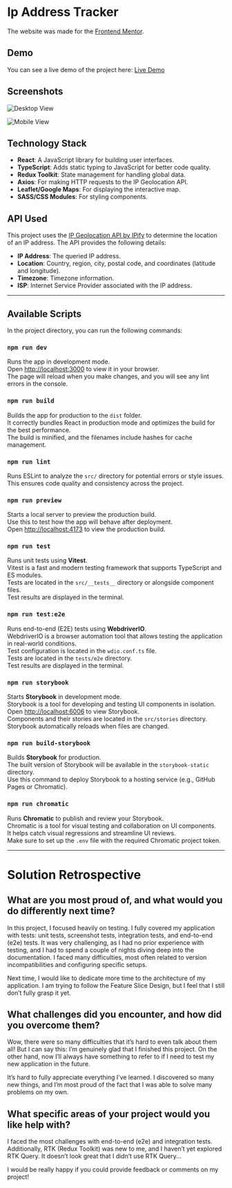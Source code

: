 # Ip Address Tracker

The website was made for the [Frontend Mentor](https://www.frontendmentor.io).

## Demo

You can see a live demo of the project here: [Live Demo](https://dmitryistrying.github.io/ip-tracker/)

## Screenshots

![Desktop View](https://github.com/user-attachments/assets/26e47c2e-382e-48f6-95ce-3002d0eef9ac)

![Mobile View](https://github.com/user-attachments/assets/2c1036c6-1c2a-4c8b-b317-5e912888a6d6)


## Technology Stack

- **React**: A JavaScript library for building user interfaces.
- **TypeScript**: Adds static typing to JavaScript for better code quality.
- **Redux Toolkit**: State management for handling global data.
- **Axios**: For making HTTP requests to the IP Geolocation API.
- **Leaflet/Google Maps**: For displaying the interactive map.
- **SASS/CSS Modules**: For styling components.

## API Used

This project uses the [IP Geolocation API by IPify](https://geo.ipify.org/docs) to determine the location of an IP address. The API provides the following details:

- **IP Address**: The queried IP address.
- **Location**: Country, region, city, postal code, and coordinates (latitude and longitude).
- **Timezone**: Timezone information.
- **ISP**: Internet Service Provider associated with the IP address.

---

## Available Scripts

In the project directory, you can run the following commands:

### `npm run dev`

Runs the app in development mode.  
Open [http://localhost:3000](http://localhost:3000) to view it in your browser.  
The page will reload when you make changes, and you will see any lint errors in the console.

### `npm run build`

Builds the app for production to the `dist` folder.  
It correctly bundles React in production mode and optimizes the build for the best performance.  
The build is minified, and the filenames include hashes for cache management.

### `npm run lint`

Runs ESLint to analyze the `src/` directory for potential errors or style issues.  
This ensures code quality and consistency across the project.

### `npm run preview`

Starts a local server to preview the production build.  
Use this to test how the app will behave after deployment.  
Open [http://localhost:4173](http://localhost:4173) to view the production build.

### `npm run test`

Runs unit tests using **Vitest**.  
Vitest is a fast and modern testing framework that supports TypeScript and ES modules.  
Tests are located in the `src/__tests__` directory or alongside component files.  
Test results are displayed in the terminal.

### `npm run test:e2e`

Runs end-to-end (E2E) tests using **WebdriverIO**.  
WebdriverIO is a browser automation tool that allows testing the application in real-world conditions.  
Test configuration is located in the `wdio.conf.ts` file.  
Tests are located in the `tests/e2e` directory.  
Test results are displayed in the terminal.

### `npm run storybook`

Starts **Storybook** in development mode.  
Storybook is a tool for developing and testing UI components in isolation.  
Open [http://localhost:6006](http://localhost:6006) to view Storybook.  
Components and their stories are located in the `src/stories` directory.  
Storybook automatically reloads when files are changed.

### `npm run build-storybook`

Builds **Storybook** for production.  
The built version of Storybook will be available in the `storybook-static` directory.  
Use this command to deploy Storybook to a hosting service (e.g., GitHub Pages or Chromatic).

### `npm run chromatic`

Runs **Chromatic** to publish and review your Storybook.  
Chromatic is a tool for visual testing and collaboration on UI components.  
It helps catch visual regressions and streamline UI reviews.  
Make sure to set up the `.env` file with the required Chromatic project token.

---

# Solution Retrospective

## What are you most proud of, and what would you do differently next time?

In this project, I focused heavily on testing. I fully covered my application with tests: unit tests, screenshot tests, integration tests, and end-to-end (e2e) tests. It was very challenging, as I had no prior experience with testing, and I had to spend a couple of nights diving deep into the documentation. I faced many difficulties, most often related to version incompatibilities and configuring specific setups.

Next time, I would like to dedicate more time to the architecture of my application. I am trying to follow the Feature Slice Design, but I feel that I still don’t fully grasp it yet.

## What challenges did you encounter, and how did you overcome them?

Wow, there were so many difficulties that it’s hard to even talk about them all! But I can say this: I’m genuinely glad that I finished this project. On the other hand, now I’ll always have something to refer to if I need to test my new application in the future.

It’s hard to fully appreciate everything I’ve learned. I discovered so many new things, and I’m most proud of the fact that I was able to solve many problems on my own.

## What specific areas of your project would you like help with?

I faced the most challenges with end-to-end (e2e) and integration tests. Additionally, RTK (Redux Toolkit) was new to me, and I haven’t yet explored RTK Query. It doesn’t look great that I didn’t use RTK Query...

I would be really happy if you could provide feedback or comments on my project!
